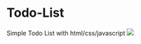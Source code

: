 # Todo-List
Simple Todo List with html/css/javascript
![](https://github.com/ipjayawick/Todo-List/assets/70957000/2f2ad88e-45c7-4756-b31a-7a1857387d4b)
